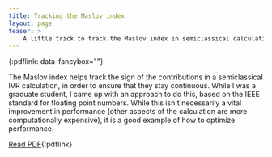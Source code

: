 ```yaml
---
title: Tracking the Maslov index
layout: page
teaser: >
    A little trick to track the Maslov index in semiclassical calculations.
---
```

{:pdflink: data-fancybox=""}

The Maslov index helps track the sign of the contributions in a
semiclassical IVR calculation, in order to ensure that they stay continuous.
While I was a graduate student, I came up with an approach to do this, based
on the IEEE standard for floating point numbers. While this isn't
necessarily a vital improvement in performance (other aspects of the
calculation are more computationally expensive), it is a good example of
how to optimize performance.

[Read PDF](/teaching/maslov-implementation.pdf){:pdflink}
<!--<a href="/teaching/maslov-implementation.pdf" data-fancybox>Read PDF</a>-->

